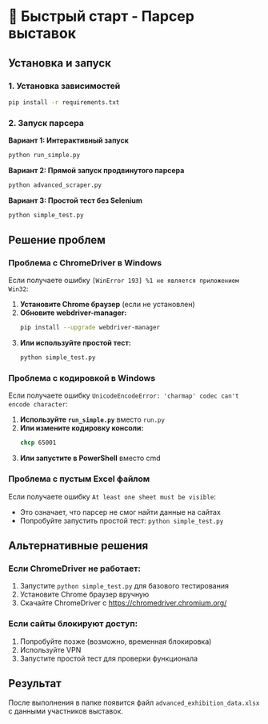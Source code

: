 # 🚀 Быстрый старт - Парсер выставок

## Установка и запуск

### 1. Установка зависимостей
```bash
pip install -r requirements.txt
```

### 2. Запуск парсера

**Вариант 1: Интерактивный запуск**
```bash
python run_simple.py
```

**Вариант 2: Прямой запуск продвинутого парсера**
```bash
python advanced_scraper.py
```

**Вариант 3: Простой тест без Selenium**
```bash
python simple_test.py
```

## Решение проблем

### Проблема с ChromeDriver в Windows
Если получаете ошибку `[WinError 193] %1 не является приложением Win32`:

1. **Установите Chrome браузер** (если не установлен)
2. **Обновите webdriver-manager:**
   ```bash
   pip install --upgrade webdriver-manager
   ```
3. **Или используйте простой тест:**
   ```bash
   python simple_test.py
   ```

### Проблема с кодировкой в Windows
Если получаете ошибку `UnicodeEncodeError: 'charmap' codec can't encode character`:

1. **Используйте `run_simple.py`** вместо `run.py`
2. **Или измените кодировку консоли:**
   ```cmd
   chcp 65001
   ```
3. **Или запустите в PowerShell** вместо cmd

### Проблема с пустым Excel файлом
Если получаете ошибку `At least one sheet must be visible`:
- Это означает, что парсер не смог найти данные на сайтах
- Попробуйте запустить простой тест: `python simple_test.py`

## Альтернативные решения

### Если ChromeDriver не работает:
1. Запустите `python simple_test.py` для базового тестирования
2. Установите Chrome браузер вручную
3. Скачайте ChromeDriver с https://chromedriver.chromium.org/

### Если сайты блокируют доступ:
1. Попробуйте позже (возможно, временная блокировка)
2. Используйте VPN
3. Запустите простой тест для проверки функционала

## Результат
После выполнения в папке появится файл `advanced_exhibition_data.xlsx` с данными участников выставок. 